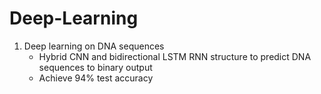 # Deep-Learning
1. Deep learning on DNA sequences
   - Hybrid CNN and bidirectional LSTM RNN structure to predict DNA sequences to binary output
   - Achieve 94% test accuracy
